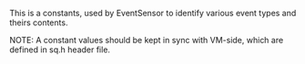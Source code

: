 This is a constants, used by EventSensor to identify various event types and theirs contents.NOTE: A constant values should be kept in sync with VM-side, which are defined in sq.h header file.
